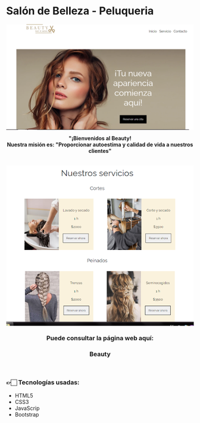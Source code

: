# Salón de Belleza - Peluqueria
<img align="center" src="./img/img-salon.png">

<br/>
<p align="center">
<strong>"¡Bienvenidos al Beauty! <br>
Nuestra misión es: "Proporcionar autoestima y calidad de vida a nuestros clientes"</strong>
</p>
<br>
<img align="center" src="./img/img-servicio.png">


<h3 align="center"  ><b>Puede consultar la página web aquí:</b></h3>
<h3 align="center" style="color: #D39245;
"><a https:"//lourdes69.github.io/salon-de-belleza/" rel="noopener noreferrer"> Beauty</a></h3>

<br/>

### 👉🏻 Tecnologías usadas: 
<ul>
<li>HTML5</li>
<li>CSS3</li>
<li>JavaScrip</li>
<li>Bootstrap</li>
</ul>


